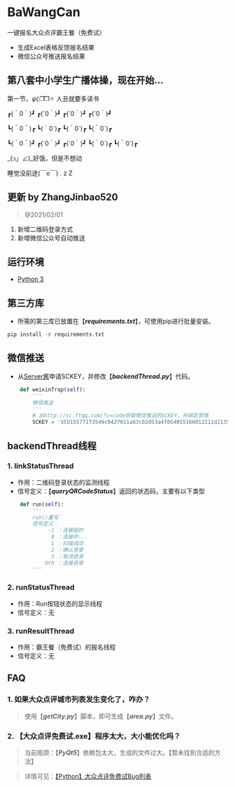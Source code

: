 
# BaWangCan
一键报名大众点评霸王餐（免费试）

 - 生成Excel表格反馈报名结果
 - 微信公众号推送报名结果

## 第八套中小学生广播体操，现在开始...
第一节，_φ(❐_❐✧ 人丑就要多读书

┏(＾0＾)┛   ┏(´0｀)┛   ┏(´0｀)┛   ┏(´0｀)┛

┗(＾0＾)┏   ┗(｀0´)┏   ┗(｀0´)┏   ┗(｀0´)┏

┗(＾0＾)┛   ┏(´0｀)┛   ┏(´0｀)┛   ┗(｀0´)┏   ┗(｀0´)┏

_(:ι」∠)_好饿，但是不想动

睡觉没前途(￣o￣) . z Z　

## 更新 by ZhangJinbao520

> @2021/02/01

 1. 新增二维码登录方式
 2. 新增微信公众号自动推送

## 运行环境

 - [Python 3](https://www.python.org/)

## 第三方库

 - 所需的第三库已放置在【***requirements.txt***】，可使用pip进行批量安装。
```python
pip install -r requirements.txt
```

## 微信推送

 - 从[Server酱](http://sc.ftqq.com/?c=code)申请SCKEY，并修改【***backendThread.py***】代码。
```python
    def weixinTrap(self):
        '''
        微信推送
        '''
        # 从http://sc.ftqq.com/?c=code获取微信推送的SCKEY，并绑定官微
        SCKEY = 'SCU155771T3549c0427011a83c02d53a4f054055166012211d21350'    # Server酱申请的SCKEY
```
## backendThread线程
### 1. linkStatusThread
 - 作用：二维码登录状态的监测线程
 - 信号定义：【***queryQRCodeStatus***】返回的状态码，主要有以下类型
```python
    def run(self):
        '''
        run()重写
        信号定义：
             -1 ：连接超时
              0 ：连接中...
              1 ：扫描成功
              2 ：确认登录
              3 ：取消登录
            Oth ：连接异常
        '''
```

### 2. runStatusThread 
 - 作用：Run按钮状态的显示线程
 - 信号定义：无

### 3. runResultThread
 - 作用：霸王餐（免费试）的报名线程
 - 信号定义：无

## FAQ 
### 1. 如果大众点评城市列表发生变化了，咋办？

> 	使用【***getCity.py***】脚本，即可生成【***area.py***】文件。

### 2. 【大众点评免费试.exe】程序太大，大小能优化吗？
> 当前瓶颈：【***PyQt5***】依赖包太大，生成的文件过大。【暂未找到合适的方法】

> 详情可见：[【Python】大众点评免费试Bug列表](https://www.yuque.com/docs/share/e8433f92-6176-47a2-8211-2e1efcb63d7b?#%20%E3%80%8A%E3%80%90Python%E3%80%91%E5%A4%A7%E4%BC%97%E7%82%B9%E8%AF%84%E5%85%8D%E8%B4%B9%E8%AF%95Bug%E5%88%97%E8%A1%A8%E3%80%8B)
